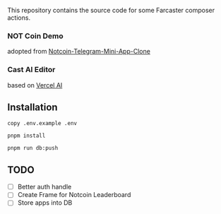 This repository contains the source code for some Farcaster composer actions.

### NOT Coin Demo

adopted from [Notcoin-Telegram-Mini-App-Clone](https://github.com/nikandr-surkov/Notcoin-Telegram-Mini-App-Clone)

### Cast AI Editor

based on [Vercel AI](https://vercel.com/ai)

## Installation

```
copy .env.example .env

pnpm install

pnpm run db:push

```

## TODO

- [ ] Better auth handle
- [ ] Create Frame for Notcoin Leaderboard
- [ ] Store apps into DB
